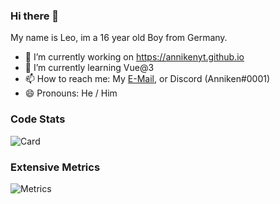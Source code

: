 ### Hi there 👋

My name is Leo, im a 16 year old Boy from Germany.
<!--
**AnnikenYT/AnnikenYT** is a ✨ _special_ ✨ repository because its `README.md` (this file) appears on your GitHub profile.

Here are some ideas to get you started:

- 🔭 I’m currently working on ...
- 🌱 I’m currently learning ...
- 👯 I’m looking to collaborate on ...
- 🤔 I’m looking for help with ...
- 💬 Ask me about ...
- 📫 How to reach me: ...
- 😄 Pronouns: ...
- ⚡ Fun fact: ...
-->
- 🔭 I’m currently working on https://annikenyt.github.io
- 🌱 I’m currently learning Vue@3
- 📫 How to reach me: My [E-Mail](mailto:anniken@mooonshine.net), or Discord (Anniken#0001)
- 😄 Pronouns: He / Him

### Code Stats
![Card](https://github-readme-stats.vercel.app/api?username=annikenyt&theme=vue-dark)

### Extensive Metrics
![Metrics](https://metrics.lecoq.io/AnnikenYT?template=classic&isocalendar=1&languages=1&gists=1&lines=1&repositories=1&pagespeed=1&repositories=100&repositories.batch=100&repositories.forks=false&repositories.affiliations=owner&isocalendar.duration=half-year&languages.limit=8&languages.sections=most-used&languages.colors=github&languages.threshold=0%25&languages.indepth=false&languages.categories=markup%2C%20programming&languages.recent.categories=markup%2C%20programming&languages.recent.load=300&languages.recent.days=14&pagespeed.url=annikenyt.github.io&pagespeed.detailed=false&pagespeed.screenshot=true&config.timezone=Europe%2FBerlin)
